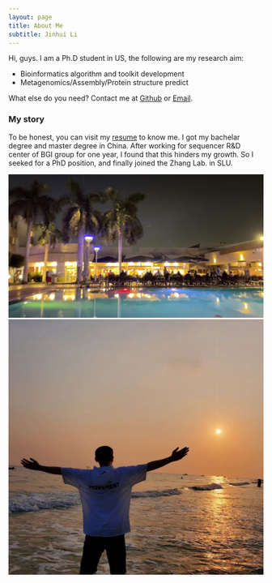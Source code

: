 ```yaml
---
layout: page
title: About Me
subtitle: Jinhui Li
---
```


Hi, guys. I am a Ph.D student in US, the following are my research aim:

- Bioinformatics algorithm and toolkit development
- Metagenomics/Assembly/Protein structure predict

What else do you need? Contact me at [Github](http://jinhuili-lab.github.io/) or [Email](http://jinhuili-lab.github.io/).

### My story

To be honest, you can visit my [resume](https://jinhuili-lab.github.io/resume/) to know me.
I got my bachelar degree and master degree in China. After working for sequencer R&D center of BGI group for one year, I found that this hinders my growth. So I seeked for a PhD position, and finally joined the Zhang Lab. in SLU.

![Cairo](./assets/img/kairo.jpg)
![seaside](./assets/img/seaside.jpg)


